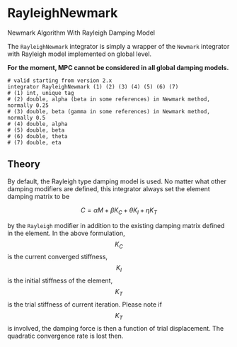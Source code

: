 # RayleighNewmark

Newmark Algorithm With Rayleigh Damping Model

The `RayleighNewmark` integrator is simply a wrapper of the `Newmark` integrator with Rayleigh model implemented on
global level.

**For the moment, MPC cannot be considered in all global damping models.**

```
# valid starting from version 2.x
integrator RayleighNewmark (1) (2) (3) (4) (5) (6) (7)
# (1) int, unique tag
# (2) double, alpha (beta in some references) in Newmark method, normally 0.25
# (3) double, beta (gamma in some references) in Newmark method, normally 0.5
# (4) double, alpha
# (5) double, beta
# (6) double, theta
# (7) double, eta
```

## Theory

By default, the Rayleigh type damping model is used. No matter what other damping modifiers are defined, this integrator
always set the element damping matrix to be

$$
C=\alpha{}M+\beta{}K_C+\theta{}K_I+\eta{}K_T
$$

by the `Rayleigh` modifier in addition to the existing damping matrix defined in the element. In the above formulation,
$$K_C$$ is the current converged stiffness, $$K_I$$ is the initial stiffness of the element, $$K_T$$ is the trial
stiffness of current iteration. Please note if $$K_T$$ is involved, the damping force is then a function of trial
displacement. The quadratic convergence rate is lost then.
